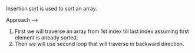 Insertion sort is used to sort an array.

Approach -->
1. First we will traverse an array from 1st index till last index assuming first element is already sorted.
2. Then we will use second loop that will traverse in backward direction.
